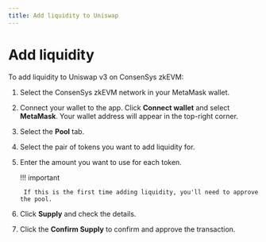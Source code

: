 ```yaml
---
title: Add liquidity to Uniswap
---
```


# Add liquidity

To add liquidity to Uniswap v3 on ConsenSys zkEVM:

1. Select the ConsenSys zkEVM network in your MetaMask wallet.
1. Connect your wallet to the app. Click **Connect wallet** and select **MetaMask**.
    Your wallet address will appear in the top-right corner.
1. Select the **Pool** tab.
1. Select the pair of tokens you want to add liquidity for.
1. Enter the amount you want to use for each token.

    !!! important

        If this is the first time adding liquidity, you'll need to approve the pool.

1. Click **Supply** and check the details.
1. Click the **Confirm Supply** to confirm and approve the transaction.
